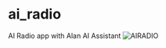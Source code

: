 # ai_radio

AI Radio app with Alan AI Assistant
![AIRADIO](https://user-images.githubusercontent.com/97222016/177834818-f7d9da60-4264-4338-878e-e42f67bc2529.png)
